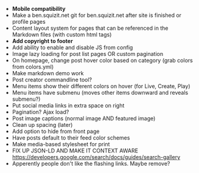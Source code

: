 * **Mobile compatibility**
* Make a ben.squizit.net git for ben.squizit.net after site is finished or profile pages
* Content layout system for pages that can be referenced in the Markdown files (with custom html tags)
* **Add copyright to footer**
* Add ability to enable and disable JS from config
* Image lazy loading for post list pages OR custom pagination
* On homepage, change post hover color based on category (grab colors from colors.yml)
* Make markdown demo work
* Post creator commandline tool?
* Menu items show their different colors on hover (for Live, Create, Play)
* Menu items have submenu (moves other items downward and reveals submenu?)
* Put social media links in extra space on right
* Pagination? Ajax load?
* Post image captions (normal image AND featured image)
* Clean up spacing (later)
* Add option to hide from front page
* Have posts default to their feed color schemes
* Make media-based stylesheet for print
* FIX UP JSON-LD AND MAKE IT CONTEXT AWARE https://developers.google.com/search/docs/guides/search-gallery
* Apperently people don't like the flashing links. Maybe remove?
